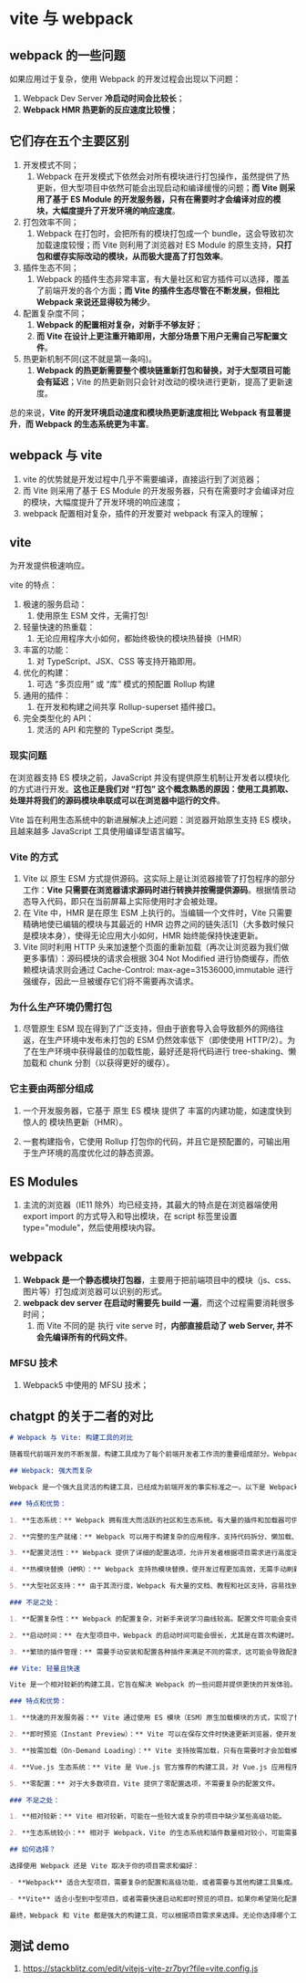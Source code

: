 # vite 与 webpack

## webpack 的一些问题

如果应用过于复杂，使用 Webpack 的开发过程会出现以下问题：

1. Webpack Dev Server **冷启动时间会比较长**；
2. **Webpack HMR 热更新的反应速度比较慢**；

## 它们存在五个主要区别

1. 开发模式不同；
   1. Webpack 在开发模式下依然会对所有模块进行打包操作，虽然提供了热更新，但大型项目中依然可能会出现启动和编译缓慢的问题；**而 Vite 则采用了基于 ES Module 的开发服务器，只有在需要时才会编译对应的模块，大幅度提升了开发环境的响应速度**。
2. 打包效率不同；
   1. Webpack 在打包时，会把所有的模块打包成一个 bundle，这会导致初次加载速度较慢；而 Vite 则利用了浏览器对 ES Module 的原生支持，**只打包和缓存实际改动的模块，从而极大提高了打包效率**。
3. 插件生态不同；
   1. Webpack 的插件生态非常丰富，有大量社区和官方插件可以选择，覆盖了前端开发的各个方面；**而 Vite 的插件生态尽管在不断发展，但相比 Webpack 来说还显得较为稀少**。
4. 配置复杂度不同；
   1. **Webpack 的配置相对复杂，对新手不够友好**；
   2. **而 Vite 在设计上更注重开箱即用，大部分场景下用户无需自己写配置文件**。
5. 热更新机制不同(这不就是第一条吗)。
   1. **Webpack 的热更新需要整个模块链重新打包和替换，对于大型项目可能会有延迟**；Vite 的热更新则只会针对改动的模块进行更新，提高了更新速度。

总的来说，**Vite 的开发环境启动速度和模块热更新速度相比 Webpack 有显著提升**，**而 Webpack 的生态系统更为丰富**。

## webpack 与 vite

1. vite 的优势就是开发过程中几乎不需要编译，直接运行到了浏览器；
2. 而 Vite 则采用了基于 ES Module 的开发服务器，只有在需要时才会编译对应的模块，大幅度提升了开发环境的响应速度；
3. webpack 配置相对复杂，插件的开发要对 webpack 有深入的理解；

## vite

为开发提供极速响应。

vite 的特点：

1. 极速的服务启动：
   1. 使用原生 ESM 文件，无需打包!
2. 轻量快速的热重载：
   1. 无论应用程序大小如何，都始终极快的模块热替换（HMR）
3. 丰富的功能：
   1. 对 TypeScript、JSX、CSS 等支持开箱即用。
4. 优化的构建：
   1. 可选 “多页应用” 或 “库” 模式的预配置 Rollup 构建
5. 通用的插件：
   1. 在开发和构建之间共享 Rollup-superset 插件接口。
6. 完全类型化的 API：
   1. 灵活的 API 和完整的 TypeScript 类型。

### 现实问题

在浏览器支持 ES 模块之前，JavaScript 并没有提供原生机制让开发者以模块化的方式进行开发。**这也正是我们对 “打包” 这个概念熟悉的原因：使用工具抓取、处理并将我们的源码模块串联成可以在浏览器中运行的文件**。

Vite 旨在利用生态系统中的新进展解决上述问题：浏览器开始原生支持 ES 模块，且越来越多 JavaScript 工具使用编译型语言编写。

### Vite 的方式

1. Vite 以 原生 ESM 方式提供源码。这实际上是让浏览器接管了打包程序的部分工作：**Vite 只需要在浏览器请求源码时进行转换并按需提供源码**。根据情景动态导入代码，即只在当前屏幕上实际使用时才会被处理。
2. 在 Vite 中，HMR 是在原生 ESM 上执行的。当编辑一个文件时，Vite 只需要精确地使已编辑的模块与其最近的 HMR 边界之间的链失活[1]（大多数时候只是模块本身），使得无论应用大小如何，HMR 始终能保持快速更新。
3. Vite 同时利用 HTTP 头来加速整个页面的重新加载（再次让浏览器为我们做更多事情）：源码模块的请求会根据 304 Not Modified 进行协商缓存，而依赖模块请求则会通过 Cache-Control: max-age=31536000,immutable 进行强缓存，因此一旦被缓存它们将不需要再次请求。

### 为什么生产环境仍需打包

1. 尽管原生 ESM 现在得到了广泛支持，但由于嵌套导入会导致额外的网络往返，在生产环境中发布未打包的 ESM 仍然效率低下（即使使用 HTTP/2）。为了在生产环境中获得最佳的加载性能，最好还是将代码进行 tree-shaking、懒加载和 chunk 分割（以获得更好的缓存）。

### 它主要由两部分组成

1. 一个开发服务器，它基于 原生 ES 模块 提供了 丰富的内建功能，如速度快到惊人的 模块热更新（HMR）。

2. 一套构建指令，它使用 Rollup 打包你的代码，并且它是预配置的，可输出用于生产环境的高度优化过的静态资源。

## ES Modules

1. 主流的浏览器（IE11 除外）均已经支持，其最大的特点是在浏览器端使用 export import 的方式导入和导出模块，在 script 标签里设置 type="module"，然后使用模块内容。

## webpack

1. **Webpack 是一个静态模块打包器**，主要用于把前端项目中的模块（js、css、图片等）打包成浏览器可以识别的形式。
2. **webpack dev server 在启动时需要先 build 一遍**，而这个过程需要消耗很多时间；
   1. 而 Vite 不同的是 执行 vite serve 时，**内部直接启动了 web Server, 并不会先编译所有的代码文件**。

### MFSU 技术

1. Webpack5 中使用的 MFSU 技术；

## chatgpt 的关于二者的对比

```markdown
# Webpack 与 Vite: 构建工具的对比

随着现代前端开发的不断发展，构建工具成为了每个前端开发者工作流的重要组成部分。Webpack 和 Vite 都是流行的构建工具，它们在许多方面都提供了类似的功能，但也存在一些显著的区别。在本文中，我们将对 Webpack 和 Vite 进行比较，以帮助你更好地了解它们之间的异同以及在何种情况下选择哪个工具。

## Webpack: 强大而复杂

Webpack 是一个强大且灵活的构建工具，已经成为前端开发的事实标准之一。以下是 Webpack 的一些关键特点和优势：

### 特点和优势：

1. **生态系统：** Webpack 拥有庞大而活跃的社区和生态系统。有大量的插件和加载器可供选择，可以满足各种开发需求。

2. **完整的生产就绪：** Webpack 可以用于构建复杂的应用程序，支持代码拆分、懒加载、性能优化等功能，适用于大型项目。

3. **配置灵活性：** Webpack 提供了详细的配置选项，允许开发者根据项目需求进行高度定制，但也需要更多的配置工作。

4. **热模块替换（HMR）：** Webpack 支持热模块替换，使开发过程更加高效，无需手动刷新页面。

5. **大型社区支持：** 由于其流行度，Webpack 有大量的文档、教程和社区支持，容易找到解决问题的资源。

### 不足之处：

1. **配置复杂性：** Webpack 的配置复杂，对新手来说学习曲线较高。配置文件可能会变得庞大而难以维护。

2. **启动时间：** 在大型项目中，Webpack 的启动时间可能会很长，尤其是在首次构建时。

3. **繁琐的插件管理：** 需要手动安装和配置各种插件来满足不同的需求，这可能会导致配置文件变得复杂。

## Vite: 轻量且快速

Vite 是一个相对较新的构建工具，它旨在解决 Webpack 的一些问题并提供更快的开发体验。以下是 Vite 的一些关键特点和优势：

### 特点和优势：

1. **快速的开发服务器：** Vite 通过使用 ES 模块（ESM）原生加载模块的方式，实现了快速的开发服务器，启动速度非常快。

2. **即时预览（Instant Preview）：** Vite 可以在保存文件时快速更新浏览器，使开发者可以立即看到修改的效果。

3. **按需加载（On-Demand Loading）：** Vite 支持按需加载，只有在需要时才会加载模块，减少了初次加载时间。

4. **Vue.js 生态系统：** Vite 是 Vue.js 官方推荐的构建工具，对 Vue.js 应用程序提供了特殊的支持，但也可以用于 React 等其他框架。

5. **零配置：** 对于大多数项目，Vite 提供了零配置选项，不需要复杂的配置文件。

### 不足之处：

1. **相对较新：** Vite 相对较新，可能在一些较大或复杂的项目中缺少某些高级功能。

2. **生态系统较小：** 相对于 Webpack，Vite 的生态系统和插件数量相对较小，可能需要自行解决一些问题。

## 如何选择？

选择使用 Webpack 还是 Vite 取决于你的项目需求和偏好：

- **Webpack** 适合大型项目，需要复杂的配置和高级功能，或者需要与其他构建工具集成。如果你已经熟悉 Webpack 并且需要其强大的功能，那么它可能是更好的选择。

- **Vite** 适合小型到中型项目，或者需要快速启动和即时预览的项目。如果你希望简化配置并且更关注开发体验，Vite 可能是更合适的工具。

最终，Webpack 和 Vite 都是强大的构建工具，可以根据项目需求来选择。无论你选择哪个工具，都要根据团队的需求和项目的规模来权衡它们的特点和优劣势。
```

## 测试 demo

1. <https://stackblitz.com/edit/vitejs-vite-zr7byr?file=vite.config.js>
